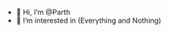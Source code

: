 - 👋 Hi, I’m @Parth
- 👀 I’m interested in (Everything and Nothing)
<!---
terugup/terugup is a ✨ special ✨ repository because its `README.md` (this file) appears on your GitHub profile.
You can click the Preview link to take a look at your changes.
--->
